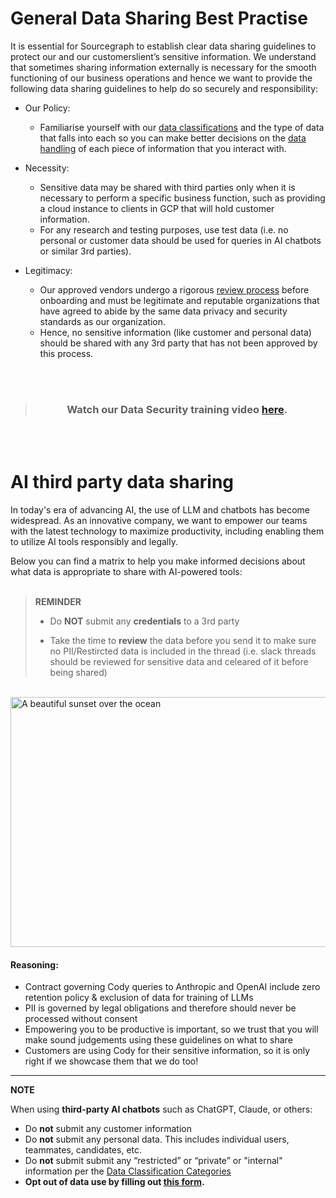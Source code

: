 # General Data Sharing Best Practise

It is essential for Sourcegraph to establish clear data sharing guidelines to protect our and our customerslient’s sensitive information. We understand that sometimes sharing information externally is necessary for the smooth functioning of our business operations and hence we want to provide the following data sharing guidelines to help do so securely and responsibility:

- Our Policy:

  - Familiarise yourself with our [data classifications](../../company-info-and-process/policies/data-management-policy.md#data-classification) and the type of data that falls into each so you can make better decisions on the [data handling](../../company-info-and-process/policies/data-management-policy.md#data-handling) of each piece of information that you interact with.

- Necessity:

  - Sensitive data may be shared with third parties only when it is necessary to perform a specific business function, such as providing a cloud instance to clients in GCP that will hold customer information.
  - For any research and testing purposes, use test data (i.e. no personal or customer data should be used for queries in AI chatbots or similar 3rd parties).

- Legitimacy:
  - Our approved vendors undergo a rigorous [review process]() before onboarding and must be legitimate and reputable organizations that have agreed to abide by the same data privacy and security standards as our organization.
  - Hence, no sensitive information (like customer and personal data) should be shared with any 3rd party that has not been approved by this process.

<br>
<br>

> ### &nbsp;&nbsp;&nbsp;&nbsp;&nbsp;&nbsp;&nbsp;&nbsp;&nbsp;&nbsp;&nbsp;&nbsp;  **Watch our Data Security training video [here](https://www.loom.com/share/86cb36fb04d44fcdacb8ce3dead8bb62).**
  <br>
  <br>
  
# AI third party data sharing

In today's era of advancing AI, the use of LLM and chatbots has become widespread. As an innovative company, we want to empower our teams with the latest technology to maximize productivity, including enabling them to utilize AI tools responsibly and legally.

Below you can find a matrix to help you make informed decisions about what data is appropriate to share with AI-powered tools:
<br> 
<br>
> **REMINDER** 
> 
> - Do **NOT** submit any **credentials** to a 3rd party
> 
> - Take the time to **review** the data before you send it to make sure no PII/Restircted data is included in the thread (i.e. slack threads should be reviewed for sensitive data and celeared of it before being shared)
  <br>
<img src="https://storage.googleapis.com/sourcegraph-assets/AI%20data%20sharing.png" alt="A beautiful sunset over the ocean" width="600" height="400">

#### Reasoning:

- Contract governing Cody queries to Anthropic and OpenAI include zero retention policy & exclusion of data for training of LLMs
- PII is governed by legal obligations and therefore should never be processed without consent
- Empowering you to be productive is important, so we trust that you will make sound judgements using these guidelines on what to share
- Customers are using Cody for their sensitive information, so it is only right if we showcase them that we do too!

---

**NOTE**

When using **third-party AI chatbots** such as ChatGPT, Claude, or others:

- Do **not** submit any customer information
- Do **not** submit any personal data. This includes individual users, teammates, candidates, etc.
- Do **not** submit submit any “restricted” or “private” or "internal" information per the [Data Classification Categories](../../company-info-and-process/policies/data-management-policy.md#data-classification)
- **Opt out of data use by filling out [this form](https://docs.google.com/forms/d/e/1FAIpQLScrnC-_A7JFs4LbIuzevQ_78hVERlNqqCPCt3d8XqnKOfdRdQ/viewform).**
